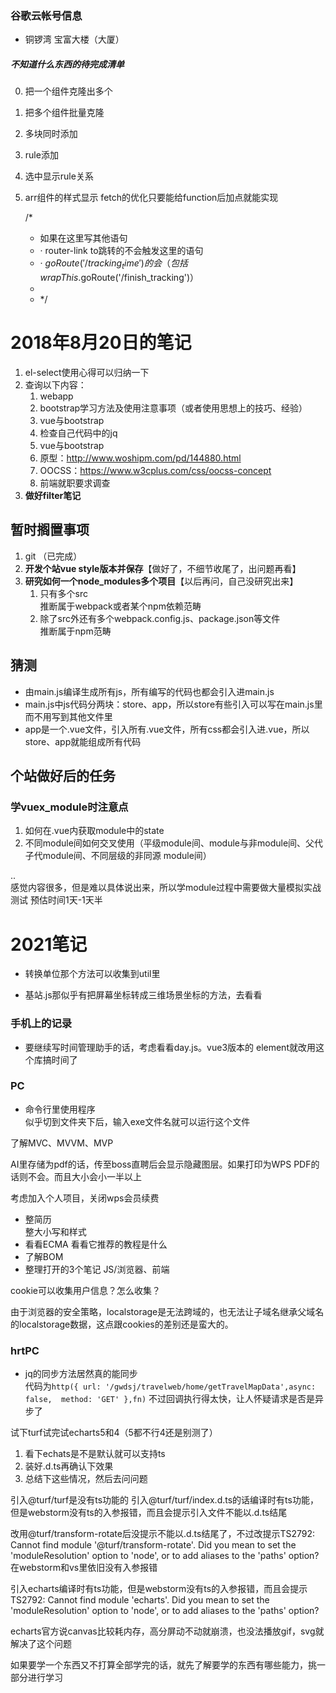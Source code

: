 





### 谷歌云帐号信息

- 铜锣湾 宝富大楼（大厦）











##### 不知道什么东西的待完成清单

0. 把一个组件克隆出多个
0. 把多个组件批量克隆
1. 多块同时添加
2. rule添加
3. 选中显示rule关系
5. arr组件的样式显示
fetch的优化只要能给function后加点就能实现

 


    /*
    * 如果在这里写其他语句
    * · router-link to跳转的不会触发这里的语句
    * · $goRoute('/tracking_time')的会（包括wrapThis.$goRoute('/finish_tracking')）
    *
    * */





# 2018年8月20日的笔记





1. el-select使用心得可以归纳一下
1. 查询以下内容：
   1. webapp
   1. bootstrap学习方法及使用注意事项（或者使用思想上的技巧、经验）
   1. vue与bootstrap
   1. 检查自己代码中的jq
   1. vue与bootstrap
   1. 原型：http://www.woshipm.com/pd/144880.html
   1. OOCSS：https://www.w3cplus.com/css/oocss-concept
   1. 前端就职要求调查
1. **做好filter笔记**







## 暂时搁置事项

1. git （已完成）
1. **开发个站vue style版本并保存**【做好了，不细节收尾了，出问题再看】
1. **研究如何一个node_modules多个项目**【以后再问，自己没研究出来】
   1. 只有多个src    
      推断属于webpack或者某个npm依赖范畴
   1. 除了src外还有多个webpack.config.js、package.json等文件    
      推断属于npm范畴



## 猜测

- 由main.js编译生成所有js，所有编写的代码也都会引入进main.js
- main.js中js代码分两块：store、app，所以store有些引入可以写在main.js里而不用写到其他文件里
- app是一个.vue文件，引入所有.vue文件，所有css都会引入进.vue，所以store、app就能组成所有代码





 

## 个站做好后的任务 


### 学vuex_module时注意点 

1. 如何在.vue内获取module中的state
2. 不同module间如何交叉使用（平级module间、module与非module间、父代子代module间、不同层级的非同源
   module间）

..    
感觉内容很多，但是难以具体说出来，所以学module过程中需要做大量模拟实战测试
预估时间1天-1天半









# 2021笔记





- 转换单位那个方法可以收集到util里

- 基站.js那似乎有把屏幕坐标转成三维场景坐标的方法，去看看

  

  










### 手机上的记录













- 要继续写时间管理助手的话，考虑看看day.js。vue3版本的 element就改用这个库搞时间了









### PC



- 命令行里使用程序  
  似乎切到文件夹下后，输入exe文件名就可以运行这个文件





了解MVC、MVVM、MVP



AI里存储为pdf的话，传至boss直聘后会显示隐藏图层。如果打印为WPS PDF的话则不会。而且大小会小一半以上

考虑加入个人项目，关闭wps会员续费




- 整简历  
  整大小写和样式
- 看看ECMA
  看看它推荐的教程是什么
- 了解BOM
- 整理打开的3个笔记
  JS/浏览器、前端




cookie可以收集用户信息？怎么收集？



由于浏览器的安全策略，localstorage是无法跨域的，也无法让子域名继承父域名的localstorage数据，这点跟cookies的差别还是蛮大的。





### hrtPC

- jq的同步方法居然真的能同步  
  代码为`http({ url: '/gwdsj/travelweb/home/getTravelMapData',async: false,  method: 'GET' },fn)`
  不过回调执行得太快，让人怀疑请求是否是异步了























试下turf试完试echarts5和4（5都不行4还是别测了）

1. 看下echats是不是默认就可以支持ts
2. 装好.d.ts再确认下效果
3. 总结下这些情况，然后去问问题



引入@turf/turf是没有ts功能的
引入@turf/turf/index.d.ts的话编译时有ts功能，但是webstorm没有ts的入参报错，而且会提示引入文件不能以.d.ts结尾

改用@turf/transform-rotate后没提示不能以.d.ts结尾了，不过改提示TS2792: Cannot find module '@turf/transform-rotate'. Did you mean to set the 'moduleResolution' option to 'node', or to add aliases to the 'paths' option?在webstorm和vs里依旧没有入参报错

引入echarts编译时有ts功能，但是webstorm没有ts的入参报错，而且会提示TS2792: Cannot find module 'echarts'. Did you mean to set the 'moduleResolution' option to 'node', or to add aliases to the 'paths' option?


echarts官方说canvas比较耗内存，高分屏动不动就崩溃，也没法播放gif，svg就解决了这个问题



如果要学一个东西又不打算全部学完的话，就先了解要学的东西有哪些能力，挑一部分进行学习